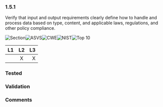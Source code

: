 ### 1.5.1 
Verify that input and output requirements clearly define how to handle and process data based on type, content, and applicable laws, regulations, and other policy compliance.

![Section](https://img.shields.io/badge/V1-green.svg)![ASVS](https://img.shields.io/badge/ASVS-1.5.1-blue.svg)![CWE](https://img.shields.io/badge/CWE--red.svg)![NIST](https://img.shields.io/badge/NIST--important.svg)![Top 10](https://img.shields.io/badge/--lightgray.svg)

| L1| L2| L3|
| --|:--:|-:|
|  | X | X |

### Tested

### Validation

### Comments

        